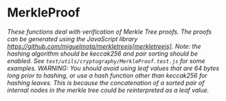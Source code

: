# MerkleProof







*These functions deal with verification of Merkle Tree proofs. The proofs can be generated using the JavaScript library https://github.com/miguelmota/merkletreejs[merkletreejs]. Note: the hashing algorithm should be keccak256 and pair sorting should be enabled. See `test/utils/cryptography/MerkleProof.test.js` for some examples. WARNING: You should avoid using leaf values that are 64 bytes long prior to hashing, or use a hash function other than keccak256 for hashing leaves. This is because the concatenation of a sorted pair of internal nodes in the merkle tree could be reinterpreted as a leaf value.*



